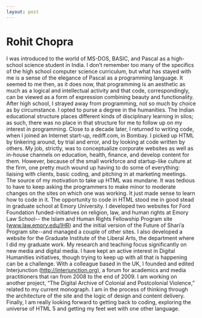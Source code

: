 ```yaml
---
layout: post
---
```


# Rohit Chopra

I was introduced to the world of MS-DOS, BASIC, and Pascal as a high-school science student in India. I don’t remember too many of the specifics of the high school computer science curriculum, but what has stayed with me is a sense of the elegance of Pascal as a programming language. It seemed to me then, as it does now, that programming is an aesthetic as much as a logical and intellectual activity and that code, correspondingly, can be viewed as a form of expression combining beauty and functionality. After high school, I strayed away from programming, not so much by choice as by circumstance. I opted to purse a degree in the humanities. The Indian educational structure places different kinds of disciplinary learning in silos; as such, there was no place in that structure for me to follow up on my interest in programming.
Close to a decade later, I returned to writing code, when I joined an Internet start-up, rediff.com, in Bombay. I picked up HTML by tinkering around, by trial and error, and by looking at code written by others. My job, strictly, was to conceptualize corporate websites as well as in-house channels on education, health, finance, and develop content for them. However, because of the small workforce and startup-like culture at the firm, one pretty much wound up having to do some of everything: liaising with clients, basic coding, and pitching in at marketing meetings. The source of my motivation to take up HTML was mundane. It was tedious to have to keep asking the programmers to make minor to moderate changes on the sites on which one was working. It just made sense to learn how to code in it.
The opportunity to code in HTML stood me in good stead in graduate school at Emory University. I developed two websites for Ford Foundation funded-initiatives on religion, law, and human rights at Emory Law School-- the Islam and Human Rights Fellowship Program site (www.law.emory.edu/IHR) and the initial version of the Future of Shari’a Program site--and managed a couple of other sites. I also developed a website for the Graduate Institute of the Liberal Arts, the department where I did my graduate work.
My research and teaching focus significantly on new media and digital media. I have kept an active interest in Digital Humanities initiatives, though trying to keep up with all that is happening can be a challenge. With a colleague based in the UK, I founded and edited Interjunction (http://interjunction.org), a forum for academics and media practitioners that ran from 2008 to the end of 2009. I am working on another project, “The Digital Archive of Colonial and Postcolonial Violence,” related to my current monograph. I am in the process of thinking through the architecture of the site and the logic of design and content delivery. Finally, I am really looking forward to getting back to coding, exploring the universe of HTML 5 and getting my feet wet with one other language.
